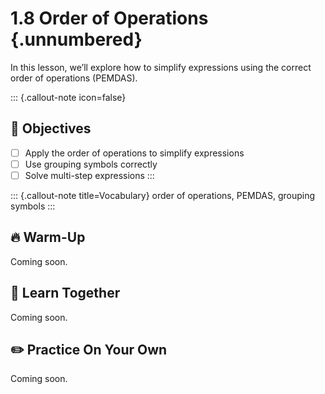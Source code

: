 # 1.8 Order of Operations {.unnumbered}

In this lesson, we’ll explore how to simplify expressions using the correct order of operations (PEMDAS).

::: {.callout-note icon=false}
## 🎯 Objectives

- [ ] Apply the order of operations to simplify expressions
- [ ] Use grouping symbols correctly
- [ ] Solve multi-step expressions
:::

::: {.callout-note title=Vocabulary}
order of operations, PEMDAS, grouping symbols
:::

## 🔥 Warm-Up

Coming soon.

## 🧠 Learn Together

Coming soon.

## ✏️ Practice On Your Own

Coming soon.
